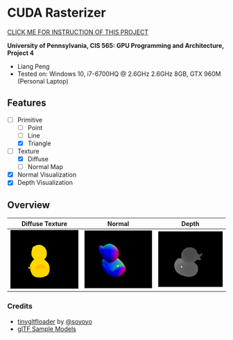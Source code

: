 CUDA Rasterizer
===============

[CLICK ME FOR INSTRUCTION OF THIS PROJECT](./INSTRUCTION.md)

**University of Pennsylvania, CIS 565: GPU Programming and Architecture, Project 4**

* Liang Peng
* Tested on: Windows 10, i7-6700HQ @ 2.6GHz 2.6GHz 8GB, GTX 960M (Personal Laptop)

## Features
* [ ] Primitive
	* [ ] Point
	* [ ] Line
	* [x] Triangle
* [ ] Texture
	* [x] Diffuse
	* [ ] Normal Map
* [x] Normal Visualization
* [x] Depth Visualization

## Overview

Diffuse Texture | Normal | Depth
--- | --- | ---
![](img/cover_diffuse.gif) | ![](img/cover_normal.gif) | ![](img/cover_depth.gif)

### Credits

* [tinygltfloader](https://github.com/syoyo/tinygltfloader) by [@soyoyo](https://github.com/syoyo)
* [glTF Sample Models](https://github.com/KhronosGroup/glTF/blob/master/sampleModels/README.md)
